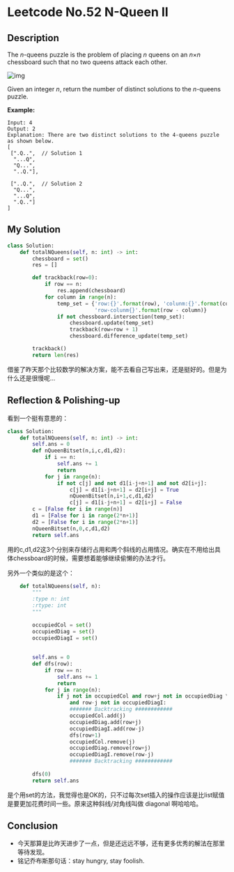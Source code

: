 # Leetcode No.52 N-Queen II

## Description

The *n*-queens puzzle is the problem of placing *n* queens on an *n*×*n* chessboard such that no two queens attack each other.

![img](https://assets.leetcode.com/uploads/2018/10/12/8-queens.png)

Given an integer *n*, return the number of distinct solutions to the *n*-queens puzzle.

**Example:**

```
Input: 4
Output: 2
Explanation: There are two distinct solutions to the 4-queens puzzle as shown below.
[
 [".Q..",  // Solution 1
  "...Q",
  "Q...",
  "..Q."],

 ["..Q.",  // Solution 2
  "Q...",
  "...Q",
  ".Q.."]
]
```

## My Solution

```python
class Solution:
    def totalNQueens(self, n: int) -> int:
        chessboard = set()
        res = []

        def trackback(row=0):
            if row == n:
                res.append(chessboard)
            for column in range(n):
                temp_set = {'row:{}'.format(row), 'colunm:{}'.format(column), 										'row+colunm:{}'.format(row + column),
                            'row-colunm{}'.format(row - column)}
                if not chessboard.intersection(temp_set):
                    chessboard.update(temp_set)
                    trackback(row=row + 1)
                    chessboard.difference_update(temp_set)

        trackback()
        return len(res)
```

借鉴了昨天那个比较数学的解决方案，能不去看自己写出来，还是挺好的。但是为什么还是很慢呢...

## Reflection & Polishing-up

看到一个挺有意思的：

```python
class Solution:
    def totalNQueens(self, n: int) -> int:
        self.ans = 0
        def nQueenBitset(n,i,c,d1,d2):
            if i == n:
                self.ans += 1
                return
            for j in range(n):
                if not c[j] and not d1[i-j+n+1] and not d2[i+j]:
                    c[j] = d1[i-j+n+1] = d2[i+j] = True
                    nQueenBitset(n,i+1,c,d1,d2)
                    c[j] = d1[i-j+n+1] = d2[i+j] = False
        c = [False for i in range(n)]
        d1 = [False for i in range(2*n+1)]
        d2 = [False for i in range(2*n+1)]
        nQueenBitset(n,0,c,d1,d2)
        return self.ans
```

用的c,d1,d2这3个分别来存储行占用和两个斜线的占用情况。确实在不用给出具体chessboard的时候，需要想着能够继续偷懒的办法才行。

另外一个类似的是这个：

```python
    def totalNQueens(self, n):
        """
        :type n: int
        :rtype: int
        """
                
        occupiedCol = set()
        occupiedDiag = set()
        occupiedDiagI = set()
        
        
        self.ans = 0 
        def dfs(row):
            if row == n:
                self.ans += 1
                return 
            for j in range(n):
                if j not in occupiedCol and row+j not in occupiedDiag \
                    and row-j not in occupiedDiagI:
                    ####### Backtracking ############
                    occupiedCol.add(j)
                    occupiedDiag.add(row+j)
                    occupiedDiagI.add(row-j)
                    dfs(row+1)
                    occupiedCol.remove(j)
                    occupiedDiag.remove(row+j)
                    occupiedDiagI.remove(row-j)
                    ####### Backtracking ############
        
        dfs(0)
        return self.ans
```

是个用set的方法，我觉得也是OK的，只不过每次set插入的操作应该是比list赋值是要更加花费时间一些。原来这种斜线/对角线叫做 diagonal 啊哈哈哈。

## Conclusion

- 今天那算是比昨天进步了一点，但是还远远不够，还有更多优秀的解法在那里等待发现。
- 铭记乔布斯那句话：stay hungry, stay foolish.